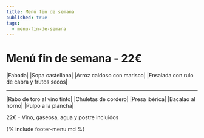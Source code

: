 ```yaml
---
title: Menú fin de semana
published: true
tags:
  - menu-fin-de-semana
---
```


# Menú fin de semana - 22€

|Fabada|
|Sopa castellana|
|Arroz caldoso con marisco|
|Ensalada con rulo de cabra y frutos secos|

------

|Rabo de toro al vino tinto|
|Chuletas de cordero|
|Presa ibérica|
|Bacalao al horno|
|Pulpo a la plancha|

22€ - Vino, gaseosa, agua y postre incluidos

{% include footer-menu.md %}
